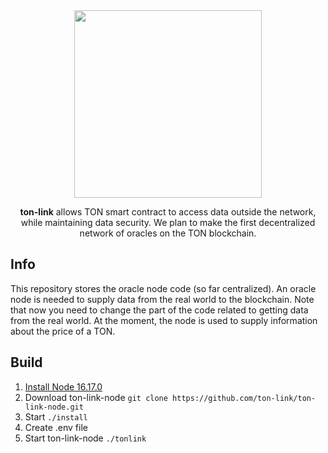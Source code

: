<div align="center">
<img src="https://user-images.githubusercontent.com/86096361/189986634-30fb7843-f3c7-4294-9ae5-cb57dfb946de.png" width="300"/>
</div>
<div align="center">


<b><b>ton-link</b></b> allows TON smart contract to access data outside the network, while maintaining data security. We plan to make the first decentralized network of oracles on the TON blockchain.
</div>

## Info
This repository stores the oracle node code (so far centralized). An oracle node is needed to supply data from the real world to the blockchain. Note that now you need to change the part of the code related to getting data from the real world. At the moment, the node is used to supply information about the price of a TON.

## Build
  1. [Install Node 16.17.0](https://nodejs.org/en/)
  2. Download ton-link-node ``` git clone https://github.com/ton-link/ton-link-node.git ```
  3. Start ```./install```
  4. Create .env file
  5. Start ton-link-node ```./tonlink```
